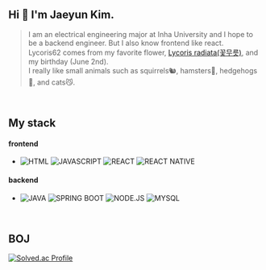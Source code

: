 ## Hi 👋 I'm Jaeyun Kim. 

> I am an electrical engineering major at Inha University and I hope to be a backend engineer. But I also know frontend like react.   
> Lycoris62 comes from my favorite flower, [Lycoris radiata(꽃무릇)](https://en.wikipedia.org/wiki/Lycoris_radiata), and my birthday (June 2nd).   
> I really like small animals such as squirrels🐿️, hamsters🐹, hedgehogs🦔, and cats😼.

<br />   

## My stack
#### frontend
* ![HTML](https://img.shields.io/badge/html5-E34F26.svg?&style=for-the-badge&logo=html5&logoColor=white)
![JAVASCRIPT](https://img.shields.io/badge/javascript-F7DF1E.svg?&style=for-the-badge&logo=javascript&logoColor=white)
![REACT](https://img.shields.io/badge/react-61DAFB.svg?&style=for-the-badge&logo=react&logoColor=white) 
![REACT NATIVE](https://img.shields.io/badge/reactnative-61DAFB.svg?&style=for-the-badge&logo=react&logoColor=white) 
   
#### backend
* ![JAVA](https://img.shields.io/badge/Java-007396?style=for-the-badge&logo=Java&logoColor=white)
![SPRING BOOT](https://img.shields.io/badge/springboot-6DB33F.svg?&style=for-the-badge&logo=springboot&logoColor=white)
![NODE.JS](https://img.shields.io/badge/node.js-339933.svg?&style=for-the-badge&logo=node.js&logoColor=white) 
![MYSQL](https://img.shields.io/badge/mysql-4479A1.svg?&style=for-the-badge&logo=mysql&logoColor=white)

<br />   

## BOJ
[![Solved.ac Profile](http://mazassumnida.wtf/api/v2/generate_badge?boj=wodbs7758)](https://solved.ac/wodbs7758/)

<!--
**lycoris62/lycoris62** is a ✨ _special_ ✨ repository because its `README.md` (this file) appears on your GitHub profile.

Here are some ideas to get you started:

- 🔭 I’m currently working on ...
- 🌱 I’m currently learning ...
- 👯 I’m looking to collaborate on ...
- 🤔 I’m looking for help with ...
- 💬 Ask me about ...
- 📫 How to reach me: ...
- 😄 Pronouns: ...
- ⚡ Fun fact: ...
-->


